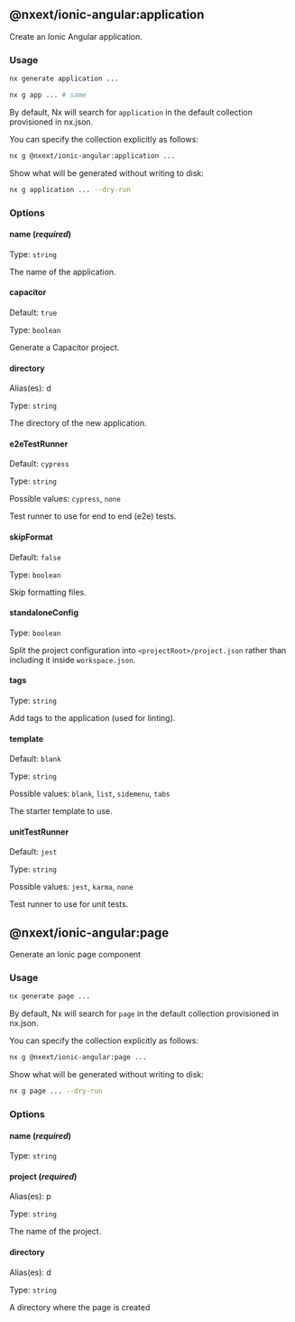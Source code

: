 ## @nxext/ionic-angular:application

Create an Ionic Angular application.

### Usage

```bash
nx generate application ...
```

```bash
nx g app ... # same
```

By default, Nx will search for `application` in the default collection provisioned in nx.json.

You can specify the collection explicitly as follows:

```bash
nx g @nxext/ionic-angular:application ...
```

Show what will be generated without writing to disk:

```bash
nx g application ... --dry-run
```

### Options

#### name (_**required**_)

Type: `string`

The name of the application.

#### capacitor

Default: `true`

Type: `boolean`

Generate a Capacitor project.

#### directory

Alias(es): d

Type: `string`

The directory of the new application.

#### e2eTestRunner

Default: `cypress`

Type: `string`

Possible values: `cypress`, `none`

Test runner to use for end to end (e2e) tests.

#### skipFormat

Default: `false`

Type: `boolean`

Skip formatting files.

#### standaloneConfig

Type: `boolean`

Split the project configuration into `<projectRoot>/project.json` rather than including it inside `workspace.json`.

#### tags

Type: `string`

Add tags to the application (used for linting).

#### template

Default: `blank`

Type: `string`

Possible values: `blank`, `list`, `sidemenu`, `tabs`

The starter template to use.

#### unitTestRunner

Default: `jest`

Type: `string`

Possible values: `jest`, `karma`, `none`

Test runner to use for unit tests.

## @nxext/ionic-angular:page

Generate an Ionic page component

### Usage

```bash
nx generate page ...
```

By default, Nx will search for `page` in the default collection provisioned in nx.json.

You can specify the collection explicitly as follows:

```bash
nx g @nxext/ionic-angular:page ...
```

Show what will be generated without writing to disk:

```bash
nx g page ... --dry-run
```

### Options

#### name (_**required**_)

Type: `string`

#### project (_**required**_)

Alias(es): p

Type: `string`

The name of the project.

#### directory

Alias(es): d

Type: `string`

A directory where the page is created

